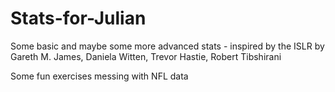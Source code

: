 # Stats-for-Julian

Some basic and maybe some more advanced stats - inspired by the ISLR by Gareth M. James, Daniela Witten, Trevor Hastie, Robert Tibshirani

Some fun exercises messing with NFL data


